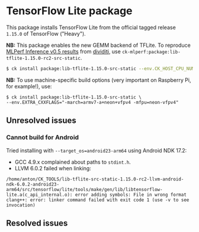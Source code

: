 # TensorFlow Lite package

This package installs TensorFlow Lite from the official tagged release `1.15.0` of TensorFlow ("Heavy").

**NB:** This package enables the new GEMM backend of TFLite.
To reproduce [MLPerf Inference v0.5 results](https://github.com/mlperf/inference_results_v0.5)
from [dividiti](http://dividiti.com), use `ck-mlperf:package:lib-tflite-1.15.0-rc2-src-static`.

```bash
$ ck install package:lib-tflite-1.15.0-src-static --env.CK_HOST_CPU_NUMBER_OF_PROCESSORS=4
```

**NB:** To use machine-specific build options (very important on Raspberry Pi, for example!), use:
```
$ ck install package:lib-tflite-1.15.0-src-static \
--env.EXTRA_CXXFLAGS="-march=armv7-a+neon+vfpv4 -mfpu=neon-vfpv4"
```

## Unresolved issues

### Cannot build for Android

Tried installing with `--target_os=android23-arm64` using Android NDK 17.2:
- GCC 4.9.x complained about paths to `stdint.h`.
- LLVM 6.0.2 failed when linking:
```
/home/anton/CK_TOOLS/lib-tflite-src-static-1.15.0-rc2-llvm-android-ndk-6.0.2-android23-arm64/src/tensorflow/lite/tools/make/gen/lib/libtensorflow-lite.a(c_api_internal.o): error adding symbols: File in wrong format
clang++: error: linker command failed with exit code 1 (use -v to see invocation)
```

## Resolved issues
